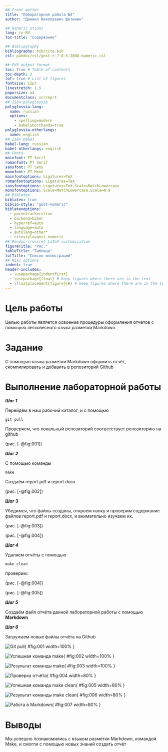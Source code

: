 ```yaml
---
## Front matter
title: "Лабораторная работа №4"
author: "Даниил Николаевич Щетинин"

## Generic otions
lang: ru-RU
toc-title: "Содержание"

## Bibliography
bibliography: bib/cite.bib
csl: pandoc/csl/gost-r-7-0-5-2008-numeric.csl

## Pdf output format
toc: true # Table of contents
toc-depth: 2
lof: true # List of figures
fontsize: 12pt
linestretch: 1.5
papersize: a4
documentclass: scrreprt
## I18n polyglossia
polyglossia-lang:
  name: russian
  options:
	- spelling=modern
	- babelshorthands=true
polyglossia-otherlangs:
  name: english
## I18n babel
babel-lang: russian
babel-otherlangs: english
## Fonts
mainfont: PT Serif
romanfont: PT Serif
sansfont: PT Sans
monofont: PT Mono
mainfontoptions: Ligatures=TeX
romanfontoptions: Ligatures=TeX
sansfontoptions: Ligatures=TeX,Scale=MatchLowercase
monofontoptions: Scale=MatchLowercase,Scale=0.9
## Biblatex
biblatex: true
biblio-style: "gost-numeric"
biblatexoptions:
  - parentracker=true
  - backend=biber
  - hyperref=auto
  - language=auto
  - autolang=other*
  - citestyle=gost-numeric
## Pandoc-crossref LaTeX customization
figureTitle: "Рис."
tableTitle: "Таблица"
lofTitle: "Список иллюстраций"
## Misc options
indent: true
header-includes:
  - \usepackage{indentfirst}
  - \usepackage{float} # keep figures where there are in the text
  - \floatplacement{figure}{H} # keep figures where there are in the text
---
```


# Цель работы

Целью работы является освоение процедуры оформления отчетов с помощью
легковесного языка разметки Markdown.

# Задание

С помощью языка разметки Markdown оформить отчёт, скомпилировать и добавить в репозиторий Github

# Выполнение лабораторной работы

***Шаг 1*** 

Перейдём в наш рабочий каталог, и с помощью
```
git pull
```
Проверяем, что локальный репозиторий соответствует репозиторию на github 

(рис. [-@fig:001])

***Шаг 2***

С помощью команды  
```
make 
```
Создаём report.pdf и report.docx

(рис. [-@fig:002])

***Шаг 3*** 

Убедимся, что файлы созданы, откроем папку и проверим содержание файлов report.pdf и report.docx, и внимательно изучаем их. 

(рис. [-@fig:003])

(рис. [-@fig:004])

***Шаг 4***

Удаляем отчёты с помощью 
```
make clean
```
проверим:

(рис. [-@fig:004])

(рис. [-@fig:005])

***Шаг 5***

Создаём файл отчёта данной лабораторной работы с помощью **Markdown**

***Шаг 6***

Загружаем новые файлы отчёта на Github  



![Git pull](image/git_pull.jpg){ #fig:001 width=100% }

![Успешная команда make](image/make.jpg){ #fig:002 width=100% }

![Результат команды make](image/make_done.jpg){ #fig:003 width=100% }

![Проверка отчёта](image/report.jpg){ #fig:004 width=80% }

![Успешная команда make clean](image/make_clean_done.jpg){ #fig:005 width=80% }

![Результат команды make clean](image/make_clean.jpg){ #fig:006 width=80% }

![Работа в Markdown](image/markdown.jpg){ #fig:007 width=80% }




# Выводы

Мы успешно познакомились с языком разметки Markdown, командой Make, и смогли с помощью новых знаний создать отчёт 


